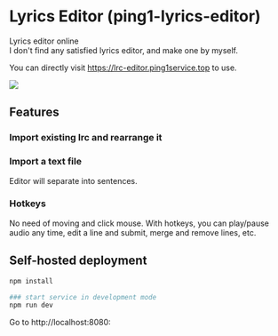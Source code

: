 # Lyrics Editor (ping1-lyrics-editor)

Lyrics editor online\
I don't find any satisfied lyrics editor, and make one by myself.

You can directly visit https://lrc-editor.ping1service.top to use.

<a href="https://www.buymeacoffee.com/tabaoman"><img src="https://img.buymeacoffee.com/button-api/?text=Buy me a coke&emoji=😘&slug=tabaoman&button_colour=FFDD00&font_colour=ff0000&font_family=Cookie&outline_colour=ff0000&coffee_colour=000000" /></a>

## Features
### Import existing lrc and rearrange it

### Import a text file
Editor will separate into sentences.

### Hotkeys
No need of moving and click mouse.
With hotkeys, you can play/pause audio any time, edit a line and submit, merge and remove lines, etc.

## Self-hosted deployment
```bash
npm install

### start service in development mode
npm run dev
```
Go to http://localhost:8080:
